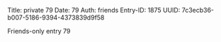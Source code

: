 Title: private 79
Date: 79
Auth: friends
Entry-ID: 1875
UUID: 7c3ecb36-b007-5186-9394-4373839d9f58

Friends-only entry 79
